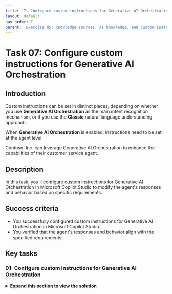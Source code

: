 ```yaml
---
title: '7. Configure custom instructions for Generative AI Orchestration'
layout: default
nav_order: 7
parent: 'Exercise 05: Knowledge sources, AI knowledge, and custom instructions'
---
```


# Task 07: Configure custom instructions for Generative AI Orchestration

## Introduction

Custom instructions can be set in distinct places, depending on whether you use **Generative AI Orchestration** as the main intent recognition mechanism, or if you use the **Classic** natural language understanding approach.

When **Generative AI Orchestration** is enabled, instructions need to be set at the agent level.

Contoso, Inc. can leverage Generative AI Orchestration to enhance the capabilities of their customer service agent.

## Description

In this task, you’ll configure custom instructions for Generative AI Orchestration in Microsoft Copilot Studio to modify the agent's responses and behavior based on specific requirements.

## Success criteria

-   You successfully configured custom instructions for Generative AI Orchestration in Microsoft Copilot Studio.
-   You verified that the agent's responses and behavior align with the specified requirements.


## Key tasks

### 01: Configure custom instructions for Generative AI Orchestration

<details markdown="block"> 
  <summary><strong>Expand this section to view the solution</strong></summary> 

Custom instructions can be set in distinct places, depending on whether you use **Generative AI Orchestration** as the main intent recognition mechanism, or if you use the **Classic** natural language understanding approach.

When **Generative AI Orchestration** is enabled, instructions need to be set at the agent level.

1. Select **Settings** near the upper-right corner of the page.

	![3f5fs0ge.jpg](../../media/3f5fs0ge.jpg)

1. Select **Generative AI** on the left settings menu.

1. Under **How should your agent interact with people?**, select **Generative**, then select **Save** at the bottom of the window.

	![kuqxivm6.jpg](../../media/kuqxivm6.jpg)

1. Once successfully saved, select the **X** in the upper-right corner of the Settings page.

1. Select **Overview** on the top bar.

	![vxdoevcg.jpg](../../media/vxdoevcg.jpg)

1. In the upper-right part of the **Details** section, select **Edit**.

	![g6v2lbuq.jpg](../../media/g6v2lbuq.jpg)

1. Under **Instructions**, replace the text in the text box with the following:

	```
	Talk like a pirate and use pirate expressions.
	Use emojis in your responses.
	Answer in less than 50 words.
	```

1. Select **Save** in the upper-right corner of the **Details** section.

	![q18yiful.jpg](../../media/q18yiful.jpg)

	{: .important }
   > Note that you can also use variables specific to the user content within the instructions.
	>
	> ![l1ke4bl0.jpg](../../media/l1ke4bl0.jpg)

</details>